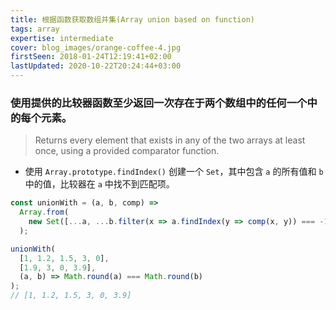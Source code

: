 ```yaml
---
title: 根据函数获取数组并集(Array union based on function)
tags: array
expertise: intermediate
cover: blog_images/orange-coffee-4.jpg
firstSeen: 2018-01-24T12:19:41+02:00
lastUpdated: 2020-10-22T20:24:44+03:00
---
```


### 使用提供的比较器函数至少返回一次存在于两个数组中的任何一个中的每个元素。
> Returns every element that exists in any of the two arrays at least once, using a provided comparator function.

- 使用 `Array.prototype.findIndex()` 创建一个 `Set`，其中包含 `a` 的所有值和 `b` 中的值，比较器在 `a` 中找不到匹配项。

```js
const unionWith = (a, b, comp) =>
  Array.from(
    new Set([...a, ...b.filter(x => a.findIndex(y => comp(x, y)) === -1)])
  );
```

```js
unionWith(
  [1, 1.2, 1.5, 3, 0],
  [1.9, 3, 0, 3.9],
  (a, b) => Math.round(a) === Math.round(b)
);
// [1, 1.2, 1.5, 3, 0, 3.9]
```

